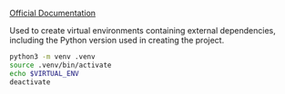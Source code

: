 [Official Documentation](https://docs.python.org/3.8/library/venv.html?highlight=venv#module-venv)

Used to create virtual environments containing external dependencies, including the Python version used in creating the project.

```sh
python3 -m venv .venv
source .venv/bin/activate
echo $VIRTUAL_ENV
deactivate
```